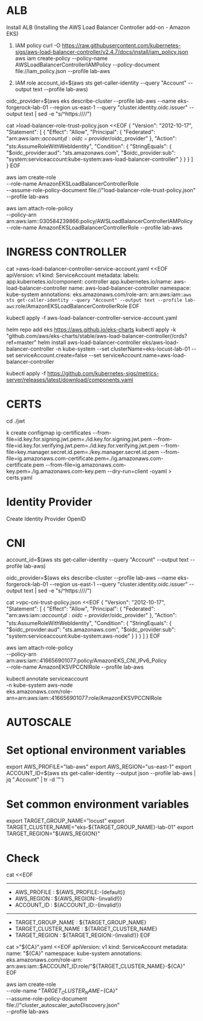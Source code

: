 # ALB
Install ALB (Installing the AWS Load Balancer Controller add-on - Amazon EKS)

1)	IAM policy
curl -O https://raw.githubusercontent.com/kubernetes-sigs/aws-load-balancer-controller/v2.4.7/docs/install/iam_policy.json
aws iam create-policy --policy-name AWSLoadBalancerControllerIAMPolicy --policy-document file://iam_policy.json --profile lab-aws

2)	IAM role
account_id=$(aws sts get-caller-identity --query "Account" --output text --profile lab-aws)

oidc_provider=$(aws eks describe-cluster --profile lab-aws --name eks-forgerock-lab-01 --region us-east-1 --query "cluster.identity.oidc.issuer" --output text | sed -e "s/^https:\/\///")

cat >load-balancer-role-trust-policy.json <<EOF
{
    "Version": "2012-10-17",
    "Statement": [
        {
            "Effect": "Allow",
            "Principal": {
                "Federated": "arn:aws:iam::$account_id:oidc-provider/$oidc_provider"
            },
            "Action": "sts:AssumeRoleWithWebIdentity",
            "Condition": {
                "StringEquals": {
                    "$oidc_provider:aud": "sts.amazonaws.com",
                    "$oidc_provider:sub": "system:serviceaccount:kube-system:aws-load-balancer-controller"
                }
            }
        }
    ]
}
EOF

aws iam create-role \
  --role-name AmazonEKSLoadBalancerControllerRole \
  --assume-role-policy-document file://"load-balancer-role-trust-policy.json" \
  --profile lab-aws

aws iam attach-role-policy \
  --policy-arn arn:aws:iam::030584239866:policy/AWSLoadBalancerControllerIAMPolicy \
  --role-name AmazonEKSLoadBalancerControllerRole --profile lab-aws 

# INGRESS CONTROLLER
cat >aws-load-balancer-controller-service-account.yaml <<EOF
apiVersion: v1
kind: ServiceAccount
metadata:
  labels:
    app.kubernetes.io/component: controller
    app.kubernetes.io/name: aws-load-balancer-controller
  name: aws-load-balancer-controller
  namespace: kube-system
  annotations:
    eks.amazonaws.com/role-arn: arn:aws:iam::`aws sts get-caller-identity --query "Account" --output text --profile lab-aws`:role/AmazonEKSLoadBalancerControllerRole
EOF

kubectl apply -f aws-load-balancer-controller-service-account.yaml

helm repo add eks https://aws.github.io/eks-charts
kubectl apply -k "github.com/aws/eks-charts/stable/aws-load-balancer-controller//crds?ref=master"
helm install aws-load-balancer-controller eks/aws-load-balancer-controller -n kube-system --set clusterName=eks-locust-lab-01 --set serviceAccount.create=false --set serviceAccount.name=aws-load-balancer-controller

kubectl apply -f https://github.com/kubernetes-sigs/metrics-server/releases/latest/download/components.yaml

# CERTS
cd ./jwt

k create configmap ig-certificates --from-file=id.key.for.signing.jwt.pem=./id.key.for.signing.jwt.pem --from-file=id.key.for.verifying.jwt.pem=./id.key.for.verifying.jwt.pem --from-file=key.manager.secret.id.pem=./key.manager.secret.id.pem --from-file=ig.amazonaws.com-certificate.pem=./ig.amazonaws.com-certificate.pem --from-file=ig.amazonaws.com-key.pem=./ig.amazonaws.com-key.pem --dry-run=client -oyaml > certs.yaml



# Identity Provider 
Create Identity Provider OpenID

# CNI 
account_id=$(aws sts get-caller-identity --query "Account" --output text --profile lab-aws)

oidc_provider=$(aws eks describe-cluster --profile lab-aws --name eks-forgerock-lab-01 --region us-east-1 --query "cluster.identity.oidc.issuer" --output text | sed -e "s/^https:\/\///")

cat >vpc-cni-trust-policy.json <<EOF
{
    "Version": "2012-10-17",
    "Statement": [
        {
            "Effect": "Allow",
            "Principal": {
                "Federated": "arn:aws:iam::$account_id:oidc-provider/$oidc_provider"
            },
            "Action": "sts:AssumeRoleWithWebIdentity",
            "Condition": {
                "StringEquals": {
                    "$oidc_provider:aud": "sts.amazonaws.com",
                    "$oidc_provider:sub": "system:serviceaccount:kube-system:aws-node"
                }
            }
        }
    ]
}
EOF

aws iam attach-role-policy \
  --policy-arn arn:aws:iam::416656901077:policy/AmazonEKS_CNI_IPv6_Policy \
  --role-name AmazonEKSVPCCNIRole --profile lab-aws

kubectl annotate serviceaccount \
    -n kube-system aws-node \
    eks.amazonaws.com/role-arn=arn:aws:iam::416656901077:role/AmazonEKSVPCCNIRole


# AUTOSCALE

# Set optional environment variables
export AWS_PROFILE="lab-aws"
export AWS_REGION="us-east-1"
export ACCOUNT_ID=$(aws sts get-caller-identity --output json --profile lab-aws | jq ".Account" | tr -d '"')

# Set common environment variables
export TARGET_GROUP_NAME="locust" 
export TARGET_CLUSTER_NAME="eks-${TARGET_GROUP_NAME}-lab-01"
export TARGET_REGION="${AWS_REGION}"

# Check
cat <<EOF
_______________________________________________
* AWS_PROFILE : ${AWS_PROFILE:-(default)}
* AWS_REGION  : ${AWS_REGION:-(invalid!)}
* ACCOUNT_ID  : ${ACCOUNT_ID:-(invalid!)}
_______________________________________________
* TARGET_GROUP_NAME   : ${TARGET_GROUP_NAME}
* TARGET_CLUSTER_NAME : ${TARGET_CLUSTER_NAME}
* TARGET_REGION       : ${TARGET_REGION:-(invalid!)}
EOF

cat >"${CA}".yaml <<EOF
apiVersion: v1
kind: ServiceAccount
metadata:
  name: "${CA}"
  namespace: kube-system
  annotations:
    eks.amazonaws.com/role-arn: arn:aws:iam::$ACCOUNT_ID:role/"${TARGET_CLUSTER_NAME}-${CA}"
EOF

aws iam create-role \
  --role-name "${TARGET_CLUSTER_NAME}-${CA}" \
  --assume-role-policy-document file://"cluster_autoscaler_autoDiscovery.json" \
  --profile lab-aws